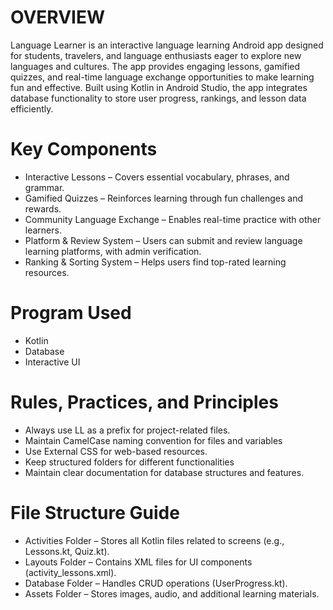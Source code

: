 # OVERVIEW

Language Learner is an interactive language learning Android app designed for students, travelers, and language enthusiasts eager to explore new languages and cultures. The app provides engaging lessons, gamified quizzes, and real-time language exchange opportunities to make learning fun and effective. Built using Kotlin in Android Studio, the app integrates database functionality to store user progress, rankings, and lesson data efficiently.

# Key Components
- Interactive Lessons – Covers essential vocabulary, phrases, and grammar.
- Gamified Quizzes – Reinforces learning through fun challenges and rewards.
- Community Language Exchange – Enables real-time practice with other learners.
- Platform & Review System – Users can submit and review language learning platforms, with admin verification.
- Ranking & Sorting System – Helps users find top-rated learning resources.

# Program Used
- Kotlin
- Database
- Interactive UI

# Rules, Practices, and Principles
- Always use LL as a prefix for project-related files.
- Maintain CamelCase naming convention for files and variables
- Use External CSS for web-based resources.
- Keep structured folders for different functionalities
- Maintain clear documentation for database structures and features.
  
# File Structure Guide
- Activities Folder – Stores all Kotlin files related to screens (e.g., Lessons.kt, Quiz.kt).
- Layouts Folder – Contains XML files for UI components (activity_lessons.xml).
- Database Folder – Handles CRUD operations (UserProgress.kt).
- Assets Folder – Stores images, audio, and additional learning materials.
